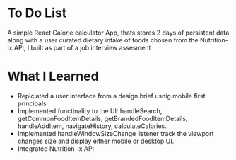 # To Do List

A simple React Calorie calculator App, thats stores 2 days of persistent data along with a user curated dietary intake of foods chosen from the  Nutrition-ix API, I built as part of a job interview assesment

# What I Learned

* Replciated a user interface from a design brief usnig mobile first principals
* Implemented functinality to the UI: handleSearch, getCommonFoodItemDetails, getBrandedFoodItemDetails, handleAddItem, navigateHistory, calculateCalories.
* Implemented handleWindowSizeChange listener track the viewport changes size and display either mobile or desktop UI.
* Integrated Nutrition-ix API





